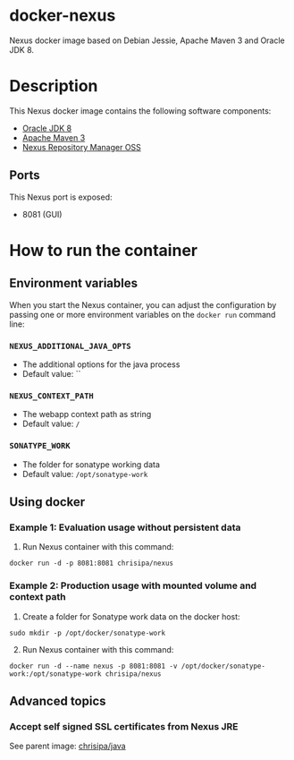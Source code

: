 docker-nexus
==============

Nexus docker image based on Debian Jessie, Apache Maven 3 and Oracle JDK 8.

# Description
This Nexus docker image contains the following software components:

 - [Oracle JDK 8](http://www.oracle.com/technetwork/java/javase/downloads/jdk8-downloads-2133151.html)
 - [Apache Maven 3](https://maven.apache.org/download.cgi)
 - [Nexus Repository Manager OSS](http://www.sonatype.org/nexus/go/)


## Ports
This Nexus port is exposed:

  - 8081 (GUI)


# How to run the container

## Environment variables

When you start the Nexus container, you can adjust the configuration by passing one or more environment variables on the `docker run` command line:

### `NEXUS_ADDITIONAL_JAVA_OPTS`

 - The additional options for the java process
 - Default value: ``

### `NEXUS_CONTEXT_PATH`

 - The webapp context path as string
 - Default value: `/`

### `SONATYPE_WORK`

 - The folder for sonatype working data
 - Default value: `/opt/sonatype-work`

## Using docker

### Example 1: Evaluation usage without persistent data

1. Run Nexus container with this command:
  ```
  docker run -d -p 8081:8081 chrisipa/nexus
  ```

### Example 2: Production usage with mounted volume and context path

1. Create a folder for Sonatype work data on the docker host:
  ```
  sudo mkdir -p /opt/docker/sonatype-work
  ```

2. Run Nexus container with this command:
  ```
docker run -d --name nexus -p 8081:8081 -v /opt/docker/sonatype-work:/opt/sonatype-work chrisipa/nexus
  ```

## Advanced topics

### Accept self signed SSL certificates from Nexus JRE

See parent image: [chrisipa/java](https://github.com/chrisipa/docker-java#accept-self-signed-ssl-certificates-from-jre)
